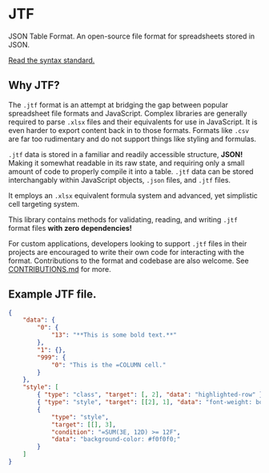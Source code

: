 # JTF

JSON Table Format. An open-source file format for spreadsheets stored in JSON.

[Read the syntax standard.](SYNTAX.md)

## Why JTF?

The `.jtf` format is an attempt at bridging the gap between popular spreadsheet file formats and JavaScript. Complex libraries are generally required to parse `.xlsx` files and their equivalents for use in JavaScript. It is even harder to export content back in to those formats. Formats like `.csv` are far too rudimentary and do not support things like styling and formulas.

`.jtf` data is stored in a familiar and readily accessible structure, **JSON!** Making it somewhat readable in its raw state, and requiring only a small amount of code to properly compile it into a table. `.jtf` data can be stored interchangably within JavaScript objects, `.json` files, and `.jtf` files.

It employs an `.xlsx` equivalent formula system and advanced, yet simplistic cell targeting system.

This library contains methods for validating, reading, and writing `.jtf` format files **with zero dependencies!**

For custom applications, developers looking to support `.jtf` files in their projects are encouraged to write their own code for interacting with the format. Contributions to the format and codebase are also welcome. See [CONTRIBUTIONS.md](CONTRIBUTIONS.md) for more.

## Example JTF file.

```json
{
	"data": {
		"0": {
			"13": "**This is some bold text.**"
		},
		"1": {},
		"999": {
			"0": "This is the =COLUMN cell."
		}
	},
	"style": [
		{ "type": "class", "target": [, 2], "data": "highlighted-row" },
		{ "type": "style", "target": [[2], 1], "data": "font-weight: bold;" },
		{
			"type": "style",
			"target": [[], 3],
			"condition": "=SUM(3E, 12D) >= 12F",
			"data": "background-color: #f0f0f0;"
		}
	]
}
```
